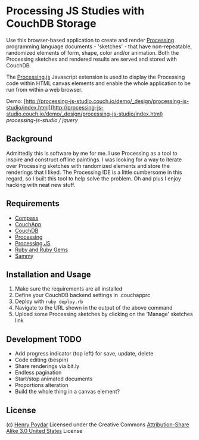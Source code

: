 # Processing JS Studies with CouchDB Storage

Use this browser-based application to create and render [Processing](http://processing.org) programming language documents - 'sketches' - that have non-repeatable, randomized elements of form, shape, color and/or animation.  Both the Processing sketches and rendered results are served and stored with CouchDB.  

The [Processing.js](http://processingjs.org) Javascript extension is used to display the Processing code within HTML canvas elements and enable the whole application to be run from within a web browser.

Demo: [http://processing-js-studio.couch.io/demo/_design/processing-js-studio/index.html](http://processing-js-studio.couch.io/demo/_design/processing-js-studio/index.html) _processing-js-studio / jquery_

## Background

Admittedly this is software by me for me.  I use Processing as a tool to inspire and construct offline paintings.  I was looking for a way to iterate over Processing sketches with randomized elements and store the renderings that I liked.  The Processing IDE is a little cumbersome in this regard, so I built this tool to help solve the problem.  Oh and plus I enjoy hacking with neat new stuff.

## Requirements

* [Compass](http://github.com/chriseppstein/compass)
* [CouchApp](http://github.com/jchris/couchapp)
* [CouchDB](http://couchdb.apache.org)
* [Processing](http://processing.org)
* [Processing JS](http://processingjs.org)
* [Ruby and Ruby Gems](http://www.ruby-lang.org)
* [Sammy](http://code.quirkey.com/sammy)

## Installation and Usage

1. Make sure the requirements are all installed
2. Define your CouchDB backend settings in .couchapprc
3. Deploy with `ruby deploy.rb`
4. Navigate to the URL shown in the output of the above command
5. Upload some Processing sketches by clicking on the 'Manage' sketches link

## Development TODO

* Add progress indicator (top left) for save, update, delete
* Code editing (bespin)
* Share renderings via bit.ly
* Endless pagination
* Start/stop animated documents
* Proportions alteration
* Build the whole thing in a canvas element?

## License

(c) [Henry Poydar](http://hpoydar.com)
Licensed under the Creative Commons [Attribution-Share Alike 3.0 United States](http://creativecommons.org/licenses/by-sa/3.0/us/) License